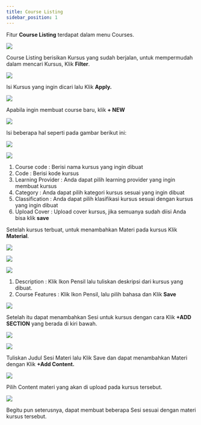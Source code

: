 ```yaml
---
title: Course Listing
sidebar_position: 1
---
```

Fitur **Course Listing** terdapat dalam menu Courses.

![](/img/0.png)

Course Listing berisikan Kursus yang sudah berjalan, untuk mempermudah dalam mencari Kursus, Klik **Filter**.

![](/img/1.png)

Isi Kursus yang ingin dicari lalu Klik **Apply.**

![](/img/2.png)

Apabila ingin membuat course baru, klik **+ NEW**

![](/img/3.png)

Isi beberapa hal seperti pada gambar berikut ini:

![](/img/4.png)

![](/img/5.png)

1. Course code : Berisi nama kursus yang ingin dibuat
2. Code : Berisi kode kursus
3. Learning Provider : Anda dapat pilih learning provider yang ingin membuat kursus
4. Category : Anda dapat pilih kategori kursus sesuai yang ingin dibuat
5. Classification : Anda dapat pilih klasifikasi kursus sesuai dengan kursus yang ingin dibuat
6. Upload Cover : Upload cover kursus, jika semuanya sudah diisi Anda bisa klik **save**

Setelah kursus terbuat, untuk menambahkan Materi pada kursus Klik **Material**.

![](/img/6.png)

![](/img/7.png)

![](/img/8.png)

1. Description : Klik Ikon Pensil lalu tuliskan deskripsi dari kursus yang dibuat.
2. Course Features : Klik Ikon Pensil, lalu pilih bahasa dan Klik **Save**

![](/img/9.png)

Setelah itu dapat menambahkan Sesi untuk kursus dengan cara Klik **+ADD SECTION** yang berada di kiri bawah.

![](/img/10.png)

![](/img/11.png)

Tuliskan Judul Sesi Materi lalu Klik Save dan dapat menambahkan Materi dengan Klik **+Add Content.**

![](/img/12.png)

Pilih Content materi yang akan di upload pada kursus tersebut.

![](/img/12.png)

Begitu pun seterusnya, dapat membuat beberapa Sesi sesuai dengan materi kursus tersebut.
